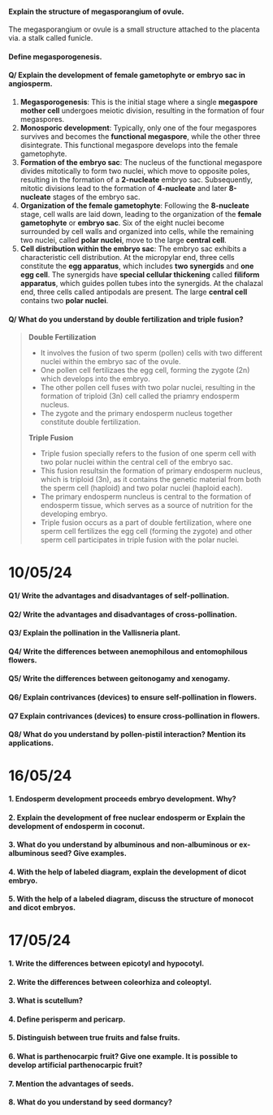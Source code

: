 #### Explain the structure of megasporangium of ovule. 
The megasporangium or ovule is a small structure attached to the placenta via. a stalk called funicle. 

#### Define megasporogenesis. 

#### Q/ Explain the development of female gametophyte or embryo sac in angiosperm. 
1. **Megasporogenesis**: This is the initial stage where a single **megaspore mother cell** undergoes meiotic division, resulting in the formation of four megaspores. 
2. **Monosporic development**: Typically, only one of the four megaspores survives and becomes the **functional megaspore**, while the other three disintegrate. This functional megaspore develops into the female gametophyte. 
3. **Formation of the embryo sac**: The nucleus of the functional megaspore divides mitotically to form two nuclei, which move to opposite poles, resulting in the formation of a **2-nucleate** embryo sac. Subsequently, mitotic divisions lead to the formation of **4-nucleate** and later **8-nucleate** stages of the embryo sac. 
4. **Organization of the female gametophyte**: Following the **8-nucleate** stage, cell walls are laid down, leading to the organization of the **female gametophyte** or **embryo sac**. Six of the eight nuclei become surrounded by cell walls and organized into cells, while the remaining two nuclei, called **polar nuclei**, move to the large **central cell**. 
5. **Cell distribution within the embryo sac**: The embryo sac exhibits a characteristic cell distribution. At the micropylar end, three cells constitute the **egg apparatus**, which includes **two synergids** and **one egg cell**. The synergids have **special cellular thickening** called **filiform apparatus**, which guides pollen tubes into the synergids. At the chalazal end, three cells called antipodals are present. The large **central cell** contains two **polar nuclei**.  

#### Q/ What do you understand by double fertilization and triple fusion? 
> **Double Fertilization**  
> - It involves the fusion of two sperm (pollen) cells with two different nuclei within the embryo sac of the ovule. 
> - One pollen cell fertilizaes the egg cell, forming the zygote (2n) which develops into the embryo. 
> - The other pollen cell fuses with two polar nuclei, resulting in the formation of triploid (3n) cell called the priamry endosperm nucleus. 
> - The zygote and the primary endosperm nucleus together constitute double fertilization. 
>
> **Triple Fusion**
> - Triple fusion specially refers to the fusion of one sperm cell with two polar nuclei within the central cell of the  embryo sac. 
> - This fusion resultsin the formation of primary endosperm nucleus, which is triploid (3n), as it contains the genetic material from both the sperm cell (haploid) and two polar nuclei (haploid each). 
> - The primary endosperm nuncleus is central to the formation of endosperm tissue, which serves as a source of nutrition for the developing embryo. 
> - Triple fusion occurs as a part of double fertilization, where one sperm cell fertilizes the egg cell (forming the zygote) and other sperm cell participates in triple fusion with the polar nuclei.

# 10/05/24 

#### Q1/ Write the advantages and disadvantages of self-pollination. 
#### Q2/ Write the advantages and disadvantages of cross-pollination. 
#### Q3/ Explain the pollination in the Vallisneria plant. 
#### Q4/ Write the differences between anemophilous and entomophilous flowers. 
#### Q5/ Write the differences between geitonogamy and xenogamy.
#### Q6/ Explain contrivances (devices) to ensure self-pollination in flowers. 
#### Q7 Explain contrivances (devices) to ensure cross-pollination in flowers.
#### Q8/ What do you understand by pollen-pistil interaction? Mention its applications. 


# 16/05/24

#### 1. Endosperm development proceeds embryo development. Why? 
#### 2. Explain the development of free nuclear endosperm or Explain the development of endosperm in coconut. 
#### 3. What do you understand by albuminous and non-albuminous or ex-albuminous seed? Give examples. 
#### 4. With the help of labeled diagram, explain the development of dicot embryo. 
#### 5. With the help of a labeled diagram, discuss the structure of monocot and dicot embryos. 

# 17/05/24

#### 1. Write the differences between epicotyl and hypocotyl. 
#### 2. Write the differences between coleorhiza and coleoptyl.
#### 3. What is scutellum? 
#### 4. Define perisperm and pericarp. 
#### 5. Distinguish between true fruits and false fruits. 
#### 6. What is parthenocarpic fruit? Give one example. It is possible to develop artificial parthenocarpic fruit? 
#### 7. Mention the advantages of seeds. 
#### 8. What do you understand by seed dormancy?